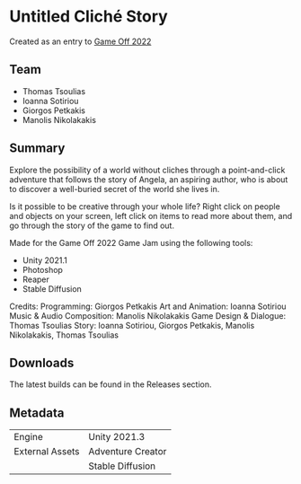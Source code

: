 # Untitled Cliché Story

Created as an entry to [Game Off 2022](https://itch.io/jam/game-off-2022)

## Team

* Thomas Tsoulias
* Ioanna Sotiriou
* Giorgos Petkakis
* Manolis Nikolakakis

## Summary

Explore the possibility of a world without cliches through a point-and-click adventure that follows the story of Angela, an aspiring author, who is about to discover a well-buried secret of the world she lives in.

Is it possible to be creative through your whole life? Right click on people and objects on your screen, left click on items to read more about them, and go through the story of the game to find out.

Made for the Game Off 2022 Game Jam using the following tools:
* Unity 2021.1
* Photoshop
* Reaper
* Stable Diffusion

Credits:
Programming: Giorgos Petkakis
Art and Animation: Ioanna Sotiriou
Music & Audio Composition: Manolis Nikolakakis
Game Design & Dialogue: Thomas Tsoulias
Story: Ioanna Sotiriou, Giorgos Petkakis, Manolis Nikolakakis, Thomas Tsoulias

## Downloads

The latest builds can be found in the Releases section.

## Metadata

|                 |                   |
| --------------- | ----------------- |
| Engine          | Unity 2021.3      |
| External Assets | Adventure Creator |
|                 | Stable Diffusion  |
